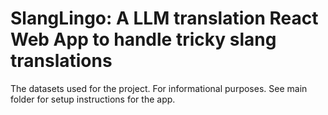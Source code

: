 # SlangLingo: A LLM translation React Web App to handle tricky slang translations

The datasets used for the project. For informational purposes. See main folder for setup instructions for the app.